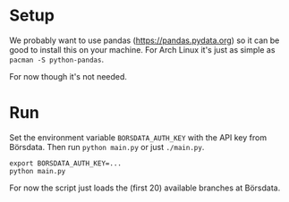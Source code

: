 # Setup

We probably want to use pandas (https://pandas.pydata.org) so it can be good to
install this on your machine. For Arch Linux it's just as simple as `pacman -S
python-pandas`.

For now though it's not needed.

# Run

Set the environment variable `BORSDATA_AUTH_KEY` with the API key from
Börsdata. Then run `python main.py` or just `./main.py`.

```
export BORSDATA_AUTH_KEY=...
python main.py
```

For now the script just loads the (first 20) available branches at Börsdata.

